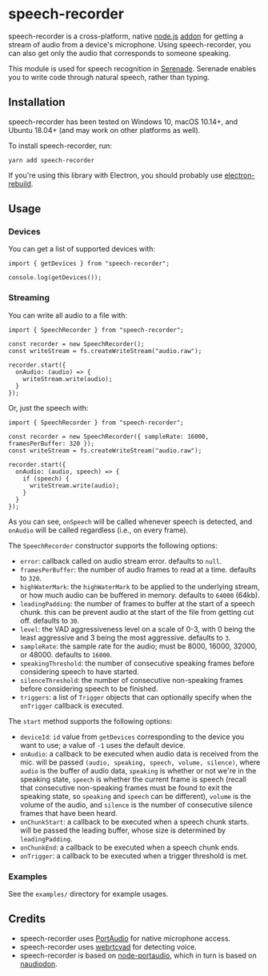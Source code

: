 # speech-recorder

speech-recorder is a cross-platform, native [node.js](https://nodejs.org) [addon](http://nodejs.org/api/addons.html) for getting a stream of audio from a device's microphone. Using speech-recorder, you can also get only the audio that corresponds to someone speaking.

This module is used for speech recognition in [Serenade](https://serenade.ai). Serenade enables you to write code through natural speech, rather than typing.

## Installation

speech-recorder has been tested on Windows 10, macOS 10.14+, and Ubuntu 18.04+ (and may work on other platforms as well).

To install speech-recorder, run:

    yarn add speech-recorder

If you're using this library with Electron, you should probably use [electron-rebuild](https://github.com/electron/electron-rebuild).

## Usage

### Devices

You can get a list of supported devices with:

    import { getDevices } from "speech-recorder";

    console.log(getDevices());

### Streaming

You can write all audio to a file with:

    import { SpeechRecorder } from "speech-recorder";

    const recorder = new SpeechRecorder();
    const writeStream = fs.createWriteStream("audio.raw");

    recorder.start({
      onAudio: (audio) => {
        writeStream.write(audio);
      }
    });

Or, just the speech with:

    import { SpeechRecorder } from "speech-recorder";

    const recorder = new SpeechRecorder({ sampleRate: 16000, framesPerBuffer: 320 });
    const writeStream = fs.createWriteStream("audio.raw");

    recorder.start({
      onAudio: (audio, speech) => {
        if (speech) {
          writeStream.write(audio);
        }
      }
    });

As you can see, `onSpeech` will be called whenever speech is detected, and `onAudio` will be called regardless (i.e., on every frame).

The `SpeechRecorder` constructor supports the following options:

-   `error`: callback called on audio stream error. defaults to `null`.
-   `framesPerBuffer`: the number of audio frames to read at a time. defaults to `320`.
-   `highWaterMark`: the `highWaterMark` to be applied to the underlying stream, or how much audio can be buffered in memory. defaults to `64000` (64kb).
-   `leadingPadding`: the number of frames to buffer at the start of a speech chunk. this can be prevent audio at the start of the file from getting cut off. defaults to `30`.
-   `level`: the VAD aggressiveness level on a scale of 0-3, with 0 being the least aggressive and 3 being the most aggressive. defaults to `3`.
-   `sampleRate`: the sample rate for the audio; must be 8000, 16000, 32000, or 48000. defaults to `16000`.
-   `speakingThreshold`: the number of consecutive speaking frames before considering speech to have started.
-   `silenceThreshold`: the number of consecutive non-speaking frames before considering speech to be finished.
-   `triggers`: a list of `Trigger` objects that can optionally specify when the `onTrigger` callback is executed.

The `start` method supports the following options:

-   `deviceId`: `id` value from `getDevices` corresponding to the device you want to use; a value of `-1` uses the default device.
-   `onAudio`: a callback to be executed when audio data is received from the mic. will be passed `(audio, speaking, speech, volume, silence)`, where `audio` is the buffer of audio data, `speaking` is whether or not we're in the speaking state, `speech` is whether the current frame is speech (recall that consecutive non-speaking frames must be found to exit the speaking state, so `speaking` and `speech` can be different), `volume` is the volume of the audio, and `silence` is the number of consecutive silence frames that have been heard.
-   `onChunkStart`: a callback to be executed when a speech chunk starts. will be passed the leading buffer, whose size is determined by `leadingPadding`.
-   `onChunkEnd`: a callback to be executed when a speech chunk ends.
-   `onTrigger`: a callback to be executed when a trigger threshold is met.

### Examples

See the `examples/` directory for example usages.

## Credits

-   speech-recorder uses [PortAudio](http://portaudio.com/) for native microphone access.
-   speech-recorder uses [webrtcvad](https://github.com/serenadeai/webrtcvad) for detecting voice.
-   speech-recorder is based on [node-portaudio](https://github.com/auroraapi/node-portaudio), which in turn is based on [naudiodon](https://github.com/Streampunk/naudiodon).
